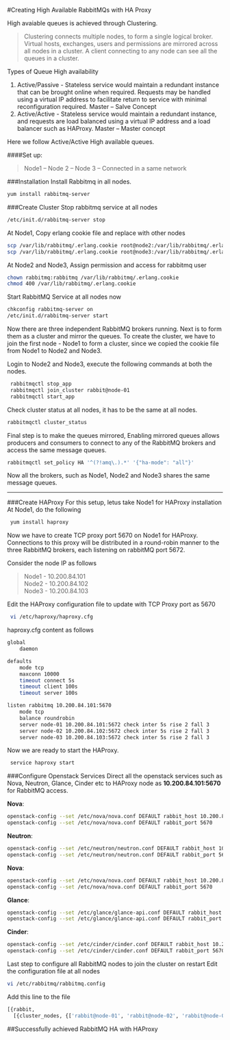 #Creating High Available RabbitMQs with HA Proxy

High avaiable queues is achieved through Clustering.
    
>Clustering connects multiple nodes, to form a single logical broker. Virtual hosts, exchanges, users and permissions are mirrored across all nodes in a cluster. A client connecting to any node can see all the queues in a cluster.

Types of Queue High availability<br>
1.	Active/Passive - Stateless service would maintain a redundant instance that can be brought online when required. Requests may be handled using a virtual IP address to facilitate return to service with minimal reconfiguration required.
Master – Salve Concept<br>
2.	Active/Active -  Stateless service would maintain a redundant instance, and requests are load balanced using a virtual IP address and a load balancer such as HAProxy. Master – Master concept

Here we follow Active/Active High available queues.

####Set up:  
> Node1 – Node 2 – Node 3 – Connected in a same network

###Installation
Install Rabbitmq in all nodes.
```sh
yum install rabbitmq-server
```
###Create Cluster
Stop rabbitmq service at all nodes
```sh
/etc/init.d/rabbitmq-server stop
```
At Node1,
Copy erlang cookie file and replace with other nodes
```sh
scp /var/lib/rabbitmq/.erlang.cookie root@node2:/var/lib/rabbitmq/.erlang.cookie
scp /var/lib/rabbitmq/.erlang.cookie root@node3:/var/lib/rabbitmq/.erlang.cookie
```
At Node2 and Node3,
Assign permission and access for rabbitmq user
```sh
chown rabbitmq:rabbitmq /var/lib/rabbitmq/.erlang.cookie
chmod 400 /var/lib/rabbitmq/.erlang.cookie
```
Start RabbitMQ Service at all nodes now
```sh
chkconfig rabbitmq-server on
/etc/init.d/rabbitmq-server start
```
Now there are three independent RabbitMQ brokers running. Next is to form them as a cluster and mirror the queues. To create the cluster, we have to join the first node - Node1 to form a cluster, since we copied the cookie file from Node1 to Node2 and Node3.

Login to Node2 and Node3, execute the following commands at both the nodes.
```sh
 rabbitmqctl stop_app
 rabbitmqctl join_cluster rabbit@node-01
 rabbitmqctl start_app
```

Check cluster status at all nodes, it has to be the same at all nodes.
```sh
rabbitmqctl cluster_status
```

Final step is to make the queues mirrored, Enabling mirrored queues allows producers and consumers to connect to any of the RabbitMQ brokers and access the same message queues.

```sh
rabbitmqctl set_policy HA '^(?!amq\.).*' '{"ha-mode": "all"}'
```

Now all the brokers, such as Node1, Node2 and Node3 shares the same message queues.
***
###Create HAProxy
For this setup, letus take Node1 for HAProxy installation
At Node1, do the following
```sh
 yum install haproxy
```
Now we have to create TCP proxy port 5670 on Node1 for HAProxy. Connections to this proxy will be distributed in a round-robin manner to the three RabbitMQ brokers, each listening on rabbitMQ port 5672.

Consider the node IP as follows
>Node1 - 10.200.84.101<br>
>Node2 - 10.200.84.102<br>
>Node3 - 10.200.84.103

Edit the HAProxy configuration file to update with TCP Proxy port as 5670
```sh
 vi /etc/haproxy/haproxy.cfg
```
haproxy.cfg content as follows
```sh
global
    daemon

defaults
    mode tcp
    maxconn 10000
    timeout connect 5s
    timeout client 100s
    timeout server 100s

listen rabbitmq 10.200.84.101:5670
    mode tcp
    balance roundrobin
    server node-01 10.200.84.101:5672 check inter 5s rise 2 fall 3
    server node-02 10.200.84.102:5672 check inter 5s rise 2 fall 3
    server node-03 10.200.84.103:5672 check inter 5s rise 2 fall 3
```
Now we are ready to start the HAProxy.
```sh
 service haproxy start
```
###Configure Openstack Services
Direct all the openstack services such as Nova, Neutron, Glance, Cinder etc to HAProxy node as **10.200.84.101:5670** for RabbitMQ access.

**Nova**:
```sh
openstack-config --set /etc/nova/nova.conf DEFAULT rabbit_host 10.200.84.101
openstack-config --set /etc/nova/nova.conf DEFAULT rabbit_port 5670
```
**Neutron**:
```sh
openstack-config --set /etc/neutron/neutron.conf DEFAULT rabbit_host 10.200.84.101
openstack-config --set /etc/neutron/neutron.conf DEFAULT rabbit_port 5670
```
**Nova**:
```sh
openstack-config --set /etc/nova/nova.conf DEFAULT rabbit_host 10.200.84.101
openstack-config --set /etc/nova/nova.conf DEFAULT rabbit_port 5670
```
**Glance**:
```sh
openstack-config --set /etc/glance/glance-api.conf DEFAULT rabbit_host 10.200.84.101
openstack-config --set /etc/glance/glance-api.conf DEFAULT rabbit_port 5670
```
**Cinder**:
```sh
openstack-config --set /etc/cinder/cinder.conf DEFAULT rabbit_host 10.200.84.101
openstack-config --set /etc/cinder/cinder.conf DEFAULT rabbit_port 5670
```
Last step to configure all RabbitMQ nodes to join the cluster on restart
Edit the configuration file at all nodes
```sh
vi /etc/rabbitmq/rabbitmq.config
```
Add this line to the file
```sh
[{rabbit,
  [{cluster_nodes, {['rabbit@node-01', 'rabbit@node-02', 'rabbit@node-03'], ram}}]}].
 ```

##Successfully achieved RabbitMQ HA with HAProxy
